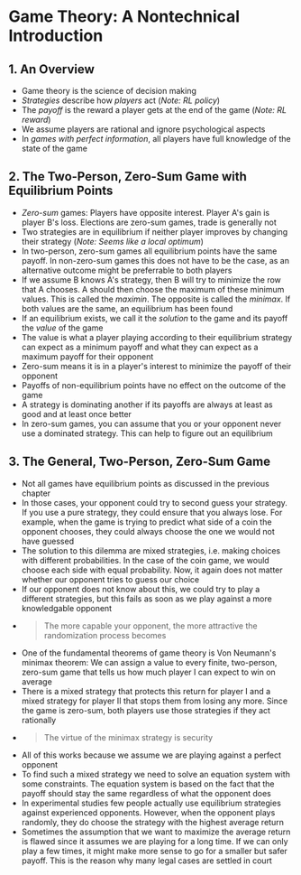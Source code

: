 # Game Theory: A Nontechnical Introduction

## 1. An Overview

- Game theory is the science of decision making
- *Strategies* describe how *players* act (*Note: RL policy*)
- The *payoff* is the reward a player gets at the end of the game (*Note: RL reward*)
- We assume players are rational and ignore psychological aspects
- In *games with perfect information*, all players have full knowledge of the state of the game

## 2. The Two-Person, Zero-Sum Game with Equilibrium Points

- *Zero-sum* games: Players have opposite interest. Player A's gain is player B's loss. Elections are zero-sum games, trade is generally not
- Two strategies are in equilibrium if neither player improves by changing their strategy (*Note: Seems like a local optimum*)
- In two-person, zero-sum games all equilibrium points have the same payoff. In non-zero-sum games this does not have to be the case, as an alternative outcome might be preferrable to both players
- If we assume B knows A's strategy, then B will try to minimize the row that A chooses. A should then choose the maximum of these minimum values. This is called the *maximin*. The opposite is called the *minimax*. If both values are the same, an equilibrium has been found
- If an equilibrium exists, we call it the *solution* to the game and its payoff the *value* of the game
- The value is what a player playing according to their equilibrium strategy can expect as a minimum payoff and what they can expect as a maximum payoff for their opponent
- Zero-sum means it is in a player's interest to minimize the payoff of their opponent
- Payoffs of non-equilibrium points have no effect on the outcome of the game
- A strategy is dominating another if its payoffs are always at least as good and at least once better
- In zero-sum games, you can assume that you or your opponent never use a dominated strategy. This can help to figure out an equilibrium

## 3. The General, Two-Person, Zero-Sum Game

- Not all games have equilibrium points as discussed in the previous chapter
- In those cases, your opponent could try to second guess your strategy. If you use a pure strategy, they could ensure that you always lose. For example, when the game is trying to predict what side of a coin the opponent chooses, they could always choose the one we would not have guessed
- The solution to this dilemma are mixed strategies, i.e. making choices with different probabilities. In the case of the coin game, we would choose each side with equal probability. Now, it again does not matter whether our opponent tries to guess our choice
- If our opponent does not know about this, we could try to play a different strategies, but this fails as soon as we play against a more knowledgable opponent
- > The more capable your opponent, the more attractive the randomization process becomes
- One of the fundamental theorems of game theory is Von Neumann's minimax theorem: We can assign a value to every finite, two-person, zero-sum game that tells us how much player I can expect to win on average
- There is a mixed strategy that protects this return for player I and a mixed strategy for player II that stops them from losing any more. Since the game is zero-sum, both players use those strategies if they act rationally
- > The virtue of the minimax strategy is security
- All of this works because we assume we are playing against a perfect opponent
- To find such a mixed strategy we need to solve an equation system with some constraints. The equation system is based on the fact that the payoff should stay the same regardless of what the opponent does
- In experimental studies few people actually use equilibrium strategies against experienced opponents. However, when the opponent plays randomly, they do choose the strategy with the highest average return
- Sometimes the assumption that we want to maximize the average return is flawed since it assumes we are playing for a long time. If we can only play a few times, it might make more sense to go for a smaller but safer payoff. This is the reason why many legal cases are settled in court
